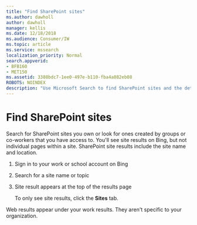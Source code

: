 ```yaml
---
title: "Find SharePoint sites"
ms.author: dawholl
author: dawholl
manager: kellis
ms.date: 12/18/2018
ms.audience: Consumer/IW
ms.topic: article
ms.service: mssearch
localization_priority: Normal
search.appverid:
- BFB160
- MET150
ms.assetid: 3388bdc7-1ee0-497e-b110-fba4a082eb08
ROBOTS: NOINDEX
description: "Use Microsoft Search to find SharePoint sites and the details that you'll see"
---
```


# Find SharePoint sites

Search for SharePoint sites you own or look for ones created by groups or co-workers that you have access to. You'll see site results on Bing, but not individual pages within a site. SharePoint site results include the site name and location.
  
1. Sign in to your work or school account on Bing
    
2. Search for a site name or topic
    
3. Site result appears at the top of the results page
    
    To only see site results, click the **Sites** tab. 
    
Web results appear under your work results. They aren't specific to your organization.
